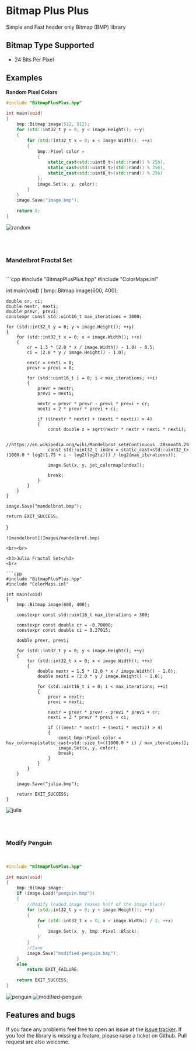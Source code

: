 # Bitmap Plus Plus
Simple and Fast header only Bitmap (BMP) library

## Bitmap Type Supported
- 24 Bits Per Pixel

## Examples
<strong>Random Pixel Colors</strong>
<br>
```cpp
#include "BitmapPlusPlus.hpp"

int main(void)
{
	bmp::Bitmap image(512, 512);
	for (std::int32_t y = 0; y < image.Height(); ++y)
	{
		for (std::int32_t x = 0; x < image.Width(); ++x)
		{
			bmp::Pixel color =
			{
				static_cast<std::uint8_t>(std::rand() % 256),
				static_cast<std::uint8_t>(std::rand() % 256),
				static_cast<std::uint8_t>(std::rand() % 256)
			};
			image.Set(x, y, color);
		}
	}
	image.Save("image.bmp");

	return 0;
}
```
![random](Images/random.bmp)

<br><br>

<h3>Mandelbrot Fractal Set</h3>
<br>
```cpp
#include "BitmapPlusPlus.hpp"
#include "ColorMaps.inl"

int main(void)
{
    bmp::Bitmap image(600, 400);

    double cr, ci;
    double nextr, nexti;
    double prevr, previ;
    constexpr const std::uint16_t max_iterations = 3000;

    for (std::int32_t y = 0; y < image.Height(); ++y)
    {
        for (std::int32_t x = 0; x < image.Width(); ++x)
        {
            cr = 1.5 * (2.0 * x / image.Width() - 1.0) - 0.5;
            ci = (2.0 * y / image.Height() - 1.0);

            nextr = nexti = 0;
            prevr = previ = 0;

            for (std::uint16_t i = 0; i < max_iterations; ++i)
            {
                prevr = nextr;
                previ = nexti;

                nextr = prevr * prevr - previ * previ + cr;
                nexti = 2 * prevr * previ + ci;

                if (((nextr * nextr) + (nexti * nexti)) > 4)
                {
                    const double z = sqrt(nextr * nextr + nexti * nexti);

                    //https://en.wikipedia.org/wiki/Mandelbrot_set#Continuous_.28smooth.29_coloring
                    const std::uint32_t index = static_cast<std::uint32_t>(1000.0 * log2(1.75 + i - log2(log2(z))) / log2(max_iterations));

                    image.Set(x, y, jet_colormap[index]);

                    break;
                }
            }
        }
    }

    image.Save("mandelbrot.bmp");

    return EXIT_SUCCESS;
}
```
![mandelbrot](Images/mandelbrot.bmp)

<br><br>

<h3>Julia Fractal Set</h3>
<br>

```cpp
#include "BitmapPlusPlus.hpp"
#include "ColorMaps.inl"

int main(void)
{
    bmp::Bitmap image(600, 400);

    constexpr const std::uint16_t max_iterations = 300;
    
    constexpr const double cr = -0.70000;
    constexpr const double ci = 0.27015;

    double prevr, previ;

    for (std::int32_t y = 0; y < image.Height(); ++y)
    {
        for (std::int32_t x = 0; x < image.Width(); ++x)
        {
            double nextr = 1.5 * (2.0 * x / image.Width() - 1.0);
            double nexti = (2.0 * y / image.Height() - 1.0);

            for (std::uint16_t i = 0; i < max_iterations; ++i)
            {
                prevr = nextr;
                previ = nexti;

                nextr = prevr * prevr - previ * previ + cr;
                nexti = 2 * prevr * previ + ci;

                if (((nextr * nextr) + (nexti * nexti)) > 4)
                {
                    const bmp::Pixel color = hsv_colormap[static_cast<std::size_t>((1000.0 * i) / max_iterations)];
                    image.Set(x, y, color);
                    break;
                }
            }
        }
    }

    image.Save("julia.bmp");

    return EXIT_SUCCESS;
}
```
![julia](Images/julia.bmp)


<br><br>

<h3>Modify Penguin</h3>
<br>

```cpp
#include "BitmapPlusPlus.hpp"

int main(void)
{
	bmp::Bitmap image;
	if (image.Load("penguin.bmp"))
	{
		//Modify loaded image (makes half of the image black)
		for (std::int32_t y = 0; y < image.Height(); ++y)
		{
			for (std::int32_t x = 0; x < image.Width() / 2; ++x)
			{
				image.Set(x, y, bmp::Pixel::Black);
			}
		}
		//Save
		image.Save("modified-penguin.bmp");
	}
	else
		return EXIT_FAILURE; 

	return EXIT_SUCCESS;
}
```
![penguin](Images/penguin.bmp)
![modified-penguin](Images/modified-penguin.bmp)


## Features and bugs
If you face any problems feel free to open an issue at the [issue tracker][tracker]. If you feel the library is missing a feature, please raise a ticket on Github. Pull request are also welcome.

[tracker]: https://github.com/BaderEddineOuaich/BitmapPlusPlus/issues


